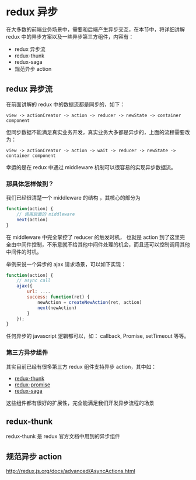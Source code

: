 # redux 异步  

在大多数的前端业务场景中，需要和后端产生异步交互，在本节中，将详细讲解 redux 中的异步方案以及一些异步第三方组件，内容有：

- redux 异步流
- redux-thunk 
- redux-saga 
- 规范异步 action 


## redux 异步流 

在前面讲解的 redux 中的数据流都是同步的，如下：

`view -> actionCreator -> action -> reducer -> newState -> container component` 

但同步数据不能满足真实业务开发，真实业务大多都是异步的，上面的流程需要改为：

`view -> actionCreator -> action -> wait -> reducer -> newState -> container component`

幸运的是在 redux 中通过 middleware 机制可以很容易的实现异步数据流。

### 那具体怎样做到？

我们已经很清楚一个 middleware 的结构 ，其核心的部分为 

```js
function(action) {
    // 调用后面的 middleware
    next(action)
}
```

在 middleware 中完全掌控了 reducer 的触发时机， 也就是 action 到了这里完全由中间件控制，不乐意就不给其他中间件处理的机会，而且还可以控制调用其他中间件的时机。 

举例来说一个异步的 ajax 请求场景，可以如下实现：

```js
function(action) {
    // async call 
    ajax({
        url: ....
        success: function(ret) {
            newAction = createNewAction(ret, action)
            next(newAction)
        }
    });
}
```

任何异步的 javascript 逻辑都可以，如： callback, Promise, setTimeout 等等。

### 第三方异步组件

其实目前已经有很多第三方 redux 组件支持异步 action，其中如：

- [redux-thunk](https://github.com/gaearon/redux-thunk)
- [redux-promise](https://github.com/acdlite/redux-promise)
- [redux-saga](http://yelouafi.github.io/redux-saga/)

这些组件都有很好的扩展性，完全能满足我们开发异步流程的场景


## redux-thunk

redux-thunk 是 redux 官方文档中用到的异步组件


## 规范异步 action

http://redux.js.org/docs/advanced/AsyncActions.html
